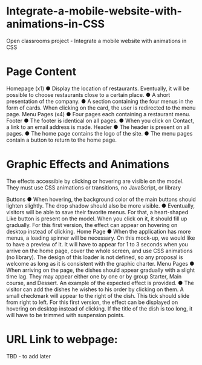 # Integrate-a-mobile-website-with-animations-in-CSS
Open classrooms project - Integrate a mobile website with animations in CSS

# Page Content
Homepage (x1)
● Display the location of restaurants. Eventually, it will be possible to choose
restaurants close to a certain place.
● A short presentation of the company.
● A section containing the four menus in the form of cards. When clicking on the card,
the user is redirected to the menu page.
Menu Pages (x4)
● Four pages each containing a restaurant menu.
Footer
● The footer is identical on all pages.
● When you click on Contact, a link to an email address is made.
Header
● The header is present on all pages.
● The home page contains the logo of the site.
● The menu pages contain a button to return to the home page.

# Graphic Effects and Animations
The effects accessible by clicking or hovering are visible on the model. They must use CSS
animations or transitions, no JavaScript, or library

Buttons
● When hovering, the background color of the main buttons should lighten slightly. The
drop shadow should also be more visible.
● Eventually, visitors will be able to save their favorite menus. For that, a heart-shaped
Like button is present on the model. When you click on it, it should fill up gradually.
For this first version, the effect can appear on hovering on desktop instead of
clicking.
Home Page
● When the application has more menus, a loading spinner will be necessary. On this
mock-up, we would like to have a preview of it. It will have to appear for 1 to 3
seconds when you arrive on the home page, cover the whole screen, and use CSS
animations (no library). The design of this loader is not defined, so any proposal is
welcome as long as it is consistent with the graphic charter.
Menu Pages
● When arriving on the page, the dishes should appear gradually with a slight time lag.
They may appear either one by one or by group Starter, Main course, and Dessert.
An example of the expected effect is provided.
● The visitor can add the dishes he wishes to his order by clicking on them. A small
checkmark will appear to the right of the dish. This tick should slide from right to left.
For this first version, the effect can be displayed on hovering on desktop instead of
clicking. If the title of the dish is too long, it will have to be trimmed with suspension
points.

# URL Link to webpage: 
TBD - to add later